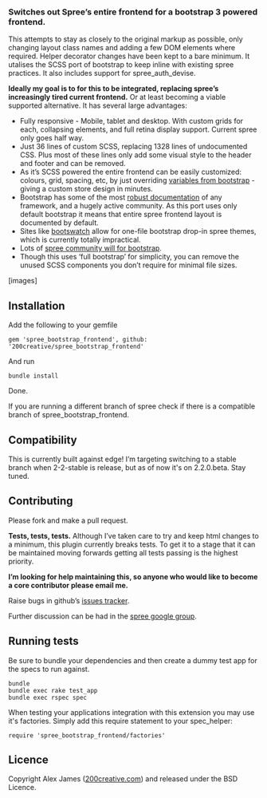 ### Switches out Spree’s entire frontend for a bootstrap 3 powered frontend.

This attempts to stay as closely to the original markup as possible, only changing layout class names and adding a few DOM elements where required. Helper decorator changes have been kept to a bare minimum. It utalises the SCSS port of bootstrap to keep inline with existing spree practices. It also includes support for spree_auth_devise.

**Ideally my goal is to for this to be integrated, replacing spree’s increasingly tired current frontend.** Or at least becoming a viable supported alternative. It has several large advantages:

- Fully responsive - Mobile, tablet and desktop. With custom grids for each, collapsing elements, and full retina display support. Current spree only goes half way. 
- Just 36 lines of custom SCSS, replacing 1328 lines of undocumented CSS. Plus most of these lines only add some visual style to the header and footer and can be removed. 
- As it’s SCSS powered the entire frontend can be easily customized: colours, grid, spacing, etc, by just overriding [variables from bootstrap]() - giving a custom store design in minutes. 
- Bootstrap has some of the most [robust documentation](http://getbootstrap.com/css) of any framework, and a hugely active community. As this port uses only default bootstrap it means that entire spree frontend layout is documented by default. 
- Sites like [bootswatch](http://bootswatch.com) allow for one-file bootstrap drop-in spree themes, which is currently totally impractical. 
- Lots of [spree community will for bootstrap](https://groups.google.com/forum/#!searchin/spree-user/bootstrap/spree-user/B17492QdnGA/AF9vEzRzf4cJ). 
- Though this uses ‘full bootstrap’ for simplicity, you can remove the unused SCSS components you don’t require for minimal file sizes. 

[images]

Installation
-------

Add the following to your gemfile

    gem 'spree_bootstrap_frontend', github: '200creative/spree_bootstrap_frontend'

And run

    bundle install

Done.

If you are running a different branch of spree check if there is a compatible branch of spree_bootstrap_frontend.

Compatibility
-------

This is currently built against edge! I’m targeting switching to a stable branch when 2-2-stable is release, but as of now it's on 2.2.0.beta. Stay tuned.

Contributing
-------

Please fork and make a pull request.

**Tests, tests, tests.** Although I’ve taken care to try and keep html changes to a minimum, this plugin currently breaks tests.
To get it to a stage that it can be maintained moving forwards getting all tests passing is the highest priority.

**I’m looking for help maintaining this, so anyone who would like to become a core contributor please email me.**

Raise bugs in github’s [issues tracker](https://github.com/200Creative/spree_bootstrap_frontend/issues).

Further discussion can be had in the [spree google group](https://groups.google.com/forum/#!forum/spree-user).


Running tests
-------

Be sure to bundle your dependencies and then create a dummy test app for the specs to run against.

    bundle
    bundle exec rake test_app
    bundle exec rspec spec

When testing your applications integration with this extension you may use it's factories.
Simply add this require statement to your spec_helper:

    require 'spree_bootstrap_frontend/factories'

Licence
-------

Copyright Alex James ([200creative.com](http://200creative.com)) and released under the BSD Licence.